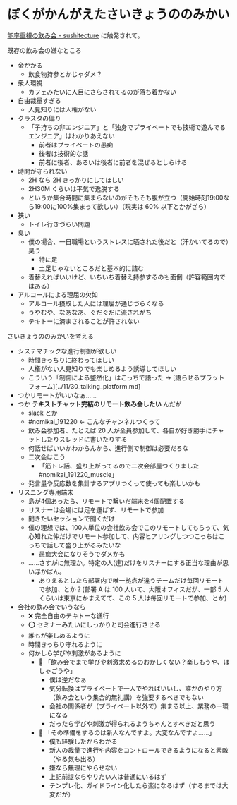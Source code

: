 # ぼくがかんがえたさいきょうののみかい
[能率重視の飲み会 - sushitecture](https://scrapbox.io/sushitecture/%E8%83%BD%E7%8E%87%E9%87%8D%E8%A6%96%E3%81%AE%E9%A3%B2%E3%81%BF%E4%BC%9A) に触発されて。

既存の飲み会の嫌なところ

- 金かかる
  - 飲食物持参とかじゃダメ？
- 衆人環視
  - カフェみたいに人目にさらされてるのが落ち着かない
- 自由裁量すぎる
  - 人見知りには人権がない
- クラスタの偏り
  - 「子持ちの非エンジニア」と「独身でプライベートでも技術で遊んでるエンジニア」はわかりあえない
    - 前者はプライベートの愚痴
    - 後者は技術的な話
    - 前者に後者、あるいは後者に前者を混ぜるとしらける
- 時間が守られない
  - 2H なら 2H きっかりにしてほしい
  - 2H30M くらいは平気で逸脱する
  - というか集合時間に集まらないのがそもそも腹が立つ（開始時刻19:00なら19:00に100%集まって欲しい）（現実は 60% 以下とかがざら）
- 狭い
  - トイレ行きづらい問題
- 臭い
  - 僕の場合、一日職場というストレスに晒された後だと（汗かいてるので）臭う
    - 特に足
    - 土足じゃないところだと基本的に詰む
  - 着替えればいいけど、いちいち着替え持参するのも面倒（許容範囲内ではある）
- アルコールによる理屈の欠如
  - アルコール摂取した人には理屈が通じづらくなる
  - うやむや、なあなあ、ぐだぐだに流されがち
  - テキトーに済まされることが許されない

さいきょうののみかいを考える

- システマチックな進行制御が欲しい
  - 時間きっちりに終わってほしい
  - 人権がない人見知りでも楽しめるよう誘導してほしい
  - こういう「制御による整然化」はこっちで語った → [語らせるプラットフォーム][../11/30_talking_platform.md]
- つかリモートがいいなぁ……
- つか **テキストチャット完結のリモート飲み会したい** んだが
  - slack とか
  - #nomikai_191220 ← こんなチャンネルつくって
  - 飲み会参加者、たとえば 20 人が全員参加して、各自が好き勝手にチャットしたりスレッドに書いたりする
  - 何話せばいいかわからんから、進行側で制御は必要だろな
  - 二次会はこう
    - 「筋トレ話、盛り上がってるので二次会部屋つくりました #nomikai_191220_muscle」
  - 発言量や反応数を集計するアプリつくって使っても楽しいかも
- リスニング専用端末
  - 島が4個あったら、リモートで繋いだ端末を4個配置する
  - リスナーは会場には足を運ばず、リモートで参加
  - 聞きたいセッションで聞くだけ
  - 僕の理想では、100人単位の会社飲み会でこのリモートしてもらって、気心知れた仲だけでリモート参加して、内容ヒアリングしつつこっちはこっちで話して盛り上がるみたいな
    - 愚痴大会になりそうでダメかも
  - ……さすがに無理か。特定の人(達)だけをリスナーにする正当な理由が思い浮かばん。
    - ありえるとしたら部署内で唯一拠点が違うチームだけ毎回リモートで参加、とか？(部署 A は 100 人いて、大阪オフィスだが、一部 5 人くらいは東京にかまえてて、この 5 人は毎回リモートで参加、とか)
- 会社の飲み会でいうなら
  - :x: 完全自由のテキトーな進行
  - :o: セミナーみたいにしっかりと司会進行させる
  - 誰もが楽しめるように
  - 時間きっちり守れるように
  - 何かしら学びや刺激があるように
    - :pig: 「飲み会でまで学びや刺激求めるのおかしくない？楽しもうや、はしゃごうや」
      - 僕は逆だなぁ
      - 気分転換はプライベートで一人でやればいいし、誰かのやり方（飲み会という集合的無礼講）を強要するべきでもない
      - 会社の関係者が（プライベート以外で）集まる以上、業務の一環になる
      - だったら学びや刺激が得られるようちゃんとすべきだと思う
    - :pig: 「その準備をするのは新人なんですよ。大変なんですよ……」
      - 僕も経験したからわかる
      - 新人の裁量で進行や内容をコントロールできるようになると素敵（やる気も出る）
      - 嫌なら無理にやらせない
      - 上記前提ならやりたい人は普通にいるはず
      - テンプレ化、ガイドライン化したら楽になるはず（するまでは大変だが）
